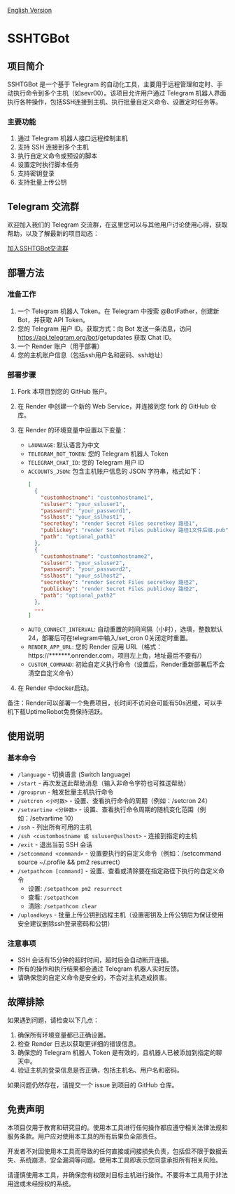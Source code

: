 [English Version](/README.md)

# SSHTGBot

## 项目简介

SSHTGBot 是一个基于 Telegram 的自动化工具，主要用于远程管理和定时、手动执行命令到多个主机（如sevr00）。该项目允许用户通过 Telegram 机器人界面执行各种操作，包括SSH连接到主机、执行批量自定义命令、设置定时任务等。

### 主要功能

1. 通过 Telegram 机器人接口远程控制主机
2. 支持 SSH 连接到多个主机
3. 执行自定义命令或预设的脚本
4. 设置定时执行脚本任务
5. 支持密钥登录
6. 支持批量上传公钥

## Telegram 交流群

欢迎加入我们的 Telegram 交流群，在这里您可以与其他用户讨论使用心得，获取帮助，以及了解最新的项目动态：

[加入SSHTGBot交流群](https://t.me/+WIX6H-944HQzZmQ9)

## 部署方法

### 准备工作

1. 一个 Telegram 机器人 Token。在 Telegram 中搜索 @BotFather，创建新 Bot，并获取 API Token。
2. 您的 Telegram 用户 ID。获取方式：向 Bot 发送一条消息，访问 https://api.telegram.org/bot<your bot token>/getupdates 获取 Chat ID。
3. 一个 Render 账户（用于部署）
4. 您的主机账户信息（包括ssh用户名和密码、ssh地址）

### 部署步骤

1. Fork 本项目到您的 GitHub 账户。

2. 在 Render 中创建一个新的 Web Service，并连接到您 fork 的 GitHub 仓库。

3. 在 Render 的环境变量中设置以下变量：
   - `LAUNUAGE`: 默认语言为中文
   - `TELEGRAM_BOT_TOKEN`: 您的 Telegram 机器人 Token
   - `TELEGRAM_CHAT_ID`: 您的 Telegram 用户 ID 
   - `ACCOUNTS_JSON`: 包含主机账户信息的 JSON 字符串，格式如下：
     ```json
     [
       {
         "customhostname": "customhostname1",
         "ssluser": "your_ssluser1",
         "password": "your_password1",
         "sslhost": "your_sslhost1",
         "secretkey": "render Secret Files secretkey 路径1",
         "publickey": "render Secret Files publickey 路径1文件后缀.pub",
         "path": "optional_path1"
       },
       {
         "customhostname": "customhostname2",
         "ssluser": "your_ssluser2",
         "password": "your_password2",
         "sslhost": "your_sslhost2",
         "secretkey": "render Secret Files secretkey 路径2",
         "publickey": "render Secret Files publickey 路径2",
         "path": "optional_path2"
       },     
       ...
     ]
     ```
   - `AUTO_CONNECT_INTERVAL`: 自动重置的时间间隔（小时），选填，整数默认24，部署后可在telegram中输入/set_cron 0关闭定时重置。
   - `RENDER_APP_URL`: 您的 Render 应用 URL（格式：https://*******.onrender.com，项目左上角，地址最后不要有/）
   - `CUSTOM_COMMAND`: 初始自定义执行命令（设置后，Render重新部署后不会清空自定义命令）

4. 在 Render 中docker启动。

备注：Render可以部署一个免费项目，长时间不访问会可能有50s迟缓，可以手机下载UptimeRobot免费保持活跃。

## 使用说明

### 基本命令

- `/language` - 切换语言 (Switch language)
- `/start` - 再次发送此帮助消息（输入非命令字符也可推送帮助）
- `/grouprun` - 触发批量主机执行命令
- `/setcron <小时数>` - 设置、查看执行命令的周期（例如：/setcron 24）
- `/setvartime <分钟数>` - 设置、查看执行命令周期的随机变化范围（例如：/setvartime 10）
- `/ssh` - 列出所有可用的主机
- `/ssh <customhostname 或 ssluser@sslhost>` - 连接到指定的主机
- `/exit` - 退出当前 SSH 会话
- `/setcommand <command>` - 设置要执行的自定义命令（例如：/setcommand source ~/.profile && pm2 resurrect）
- `/setpathcom [command]` - 设置、查看或清除要在指定路径下执行的自定义命令
   - 设置: `/setpathcom pm2 resurrect`
   - 查看: `/setpathcom`
   - 清除: `/setpathcom clear`
- `/uploadkeys` - 批量上传公钥到远程主机（设置密钥及上传公钥后为保证使用安全建议删除ssh登录密码和公钥）

### 注意事项

- SSH 会话有15分钟的超时时间，超时后会自动断开连接。
- 所有的操作和执行结果都会通过 Telegram 机器人实时反馈。
- 请确保您的自定义命令是安全的，不会对主机造成损害。

## 故障排除

如果遇到问题，请检查以下几点：

1. 确保所有环境变量都已正确设置。
2. 检查 Render 日志以获取更详细的错误信息。
3. 确保您的 Telegram 机器人 Token 是有效的，且机器人已被添加到指定的聊天中。
4. 验证主机的登录信息是否正确，包括主机名、用户名和密码。

如果问题仍然存在，请提交一个 issue 到项目的 GitHub 仓库。

## 免责声明

本项目仅用于教育和研究目的。使用本工具进行任何操作都应遵守相关法律法规和服务条款。用户应对使用本工具的所有后果负全部责任。

开发者不对因使用本工具而导致的任何直接或间接损失负责，包括但不限于数据丢失、系统崩溃、安全漏洞等问题。使用本工具即表示您同意承担所有相关风险。

请谨慎使用本工具，并确保您有权限对目标主机进行操作。不要将本工具用于非法用途或未经授权的系统。
